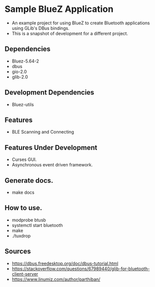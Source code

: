 # Sample BlueZ Application
- An example project for using BlueZ to create Bluetooth applications using GLib's DBus bindings.
- This is a snapshot of development for a different project.

## Dependencies
- Bluez-5.64-2
- dbus
- gio-2.0
- glib-2.0

## Development Dependencies
- Bluez-utils

## Features
- BLE Scanning and Connecting

## Features Under Development
- Curses GUI.
- Asynchronous event driven framework.

## Generate docs.
- make docs

## How to use.
- modprobe btusb
- systemctl start bluetooth
- make
- ./tuxdrop 

## Sources
- https://dbus.freedesktop.org/doc/dbus-tutorial.html
- https://stackoverflow.com/questions/67989440/glib-for-bluetooth-client-server
- https://www.linumiz.com/author/parthiban/
